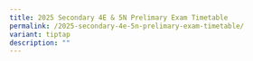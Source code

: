 ```yaml
---
title: 2025 Secondary 4E & 5N Prelimary Exam Timetable
permalink: /2025-secondary-4e-5n-prelimary-exam-timetable/
variant: tiptap
description: ""
---
```

